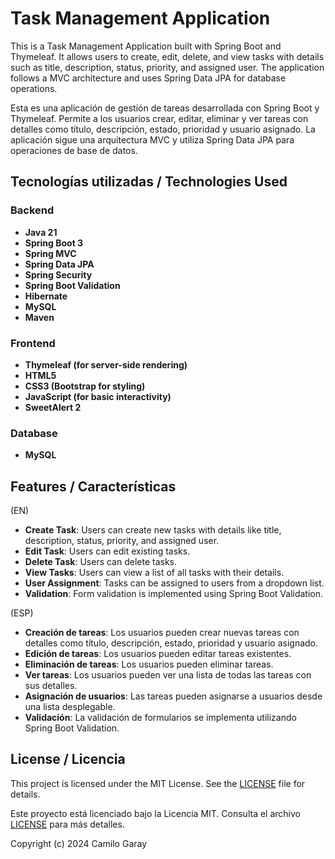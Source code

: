 # Task Management Application

This is a Task Management Application built with Spring Boot and Thymeleaf. It allows users to create, edit, delete, and view tasks with details such as title, description, status, priority, and assigned user. The application follows a MVC architecture and uses Spring Data JPA for database operations.

Esta es una aplicación de gestión de tareas desarrollada con Spring Boot y Thymeleaf. Permite a los usuarios crear, editar, eliminar y ver tareas con detalles como título, descripción, estado, prioridad y usuario asignado. La aplicación sigue una arquitectura MVC y utiliza Spring Data JPA para operaciones de base de datos.

## Tecnologías utilizadas / Technologies Used

### Backend
- **Java 21**
- **Spring Boot 3**
- **Spring MVC**
- **Spring Data JPA**
- **Spring Security**
- **Spring Boot Validation**
- **Hibernate**
- **MySQL**
- **Maven**

### Frontend
- **Thymeleaf (for server-side rendering)**
- **HTML5**
- **CSS3 (Bootstrap for styling)**
- **JavaScript (for basic interactivity)**
- **SweetAlert 2**

### Database
- **MySQL**


## Features / Características
(EN)
- **Create Task**: Users can create new tasks with details like title, description, status, priority, and assigned user.
- **Edit Task**: Users can edit existing tasks.
- **Delete Task**: Users can delete tasks.
- **View Tasks**: Users can view a list of all tasks with their details.
- **User Assignment**: Tasks can be assigned to users from a dropdown list.
- **Validation**: Form validation is implemented using Spring Boot Validation.
  
(ESP)
- **Creación de tareas**: Los usuarios pueden crear nuevas tareas con detalles como título, descripción, estado, prioridad y usuario asignado.
- **Edición de tareas**: Los usuarios pueden editar tareas existentes.
- **Eliminación de tareas**: Los usuarios pueden eliminar tareas.
- **Ver tareas**: Los usuarios pueden ver una lista de todas las tareas con sus detalles.
- **Asignación de usuarios**: Las tareas pueden asignarse a usuarios desde una lista desplegable.
- **Validación**: La validación de formularios se implementa utilizando Spring Boot Validation.


## License / Licencia
This project is licensed under the MIT License. See the [LICENSE](LICENSE)  file for details.

Este proyecto está licenciado bajo la Licencia MIT. Consulta el archivo [LICENSE](LICENSE) para más detalles.



Copyright (c) 2024 Camilo Garay


